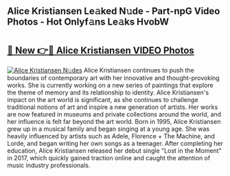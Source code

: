## Alice Kristiansen Le𝚊ked N𝚞de - Part-npG Video Photos - Hot Onlyf𝚊ns Le𝚊ks HvobW

# <h2><a href="http://ac25910.deff.icu/?id=Alice+Kristiansen">🔗 New 👉🔴 Alice Kristiansen VIDEO Photos</a></h2>

[![Alice Kristiansen N𝚞des](https://i.imgur.com/rIISA9y.gif)](http://ac25910.deff.icu/?id=Alice+Kristiansen)
Alice Kristiansen continues to push the boundaries of contemporary art with her innovative and thought-provoking works. She is currently working on a new series of paintings that explore the theme of memory and its relationship to identity. Alice Kristiansen's impact on the art world is significant, as she continues to challenge traditional notions of art and inspire a new generation of artists. Her works are now featured in museums and private collections around the world, and her influence is felt far beyond the art world. Born in 1995, Alice Kristiansen grew up in a musical family and began singing at a young age. She was heavily influenced by artists such as Adele, Florence + The Machine, and Lorde, and began writing her own songs as a teenager. After completing her education, Alice Kristiansen released her debut single "Lost in the Moment" in 2017, which quickly gained traction online and caught the attention of music industry professionals.
